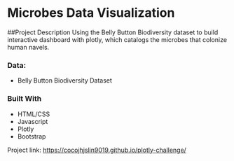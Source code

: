 # Microbes Data Visualization
##Project Description
Using the Belly Button Biodiversity dataset to build interactive dashboard with plotly, which catalogs the microbes that colonize human navels.

### Data:
* Belly Button Biodiversity Dataset
### Built With
* HTML/CSS
* Javascript
* Plotly
* Bootstrap

Project link: https://cocojhjslin9019.github.io/plotly-challenge/
